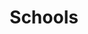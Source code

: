 ---
layout: page
title: Schools
nav: true
nav_order: 6
dropdown: true
children:
  - title: Public 
    permalink: /schools/public/
  - title: divider
  - title: Personal
    permalink: /schools/personal/
---